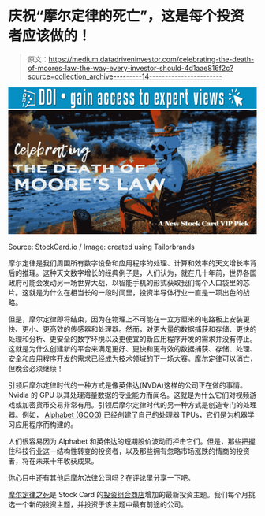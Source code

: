 # 庆祝“摩尔定律的死亡”，这是每个投资者应该做的！

> 原文：<https://medium.datadriveninvestor.com/celebrating-the-death-of-moores-law-the-way-every-investor-should-4d1aae816f2c?source=collection_archive---------14----------------------->

[![](img/58e3c6349029623de8a2aefd2df6d277.png)](http://www.track.datadriveninvestor.com/1B9E)![](img/1f531621691a2b18e62b98b4cc01176a.png)

Source: StockCard.io / Image: created using Tailorbrands

摩尔定律是我们周围所有数字设备和应用程序的处理、计算和效率的天文增长率背后的推理。这种天文数字增长的经典例子是，人们认为，就在几十年前，世界各国政府可能会发动另一场世界大战，以智能手机的形式获取我们每个人口袋里的芯片。这就是为什么在相当长的一段时间里，投资半导体行业一直是一项出色的战略。

但是，摩尔定律即将结束，因为在物理上不可能在一立方厘米的电路板上安装更快、更小、更高效的传感器和处理器。然而，对更大量的数据捕获和存储、更快的处理和分析、更安全的数字环境以及更便宜的新应用程序开发的需求并没有停止。这就是为什么创建新的平台来满足更好、更快和更有效的数据捕获、存储、处理、安全和应用程序开发的需求已经成为技术领域的下一场大赛。摩尔定律可以消亡，但晚会必须继续！

引领后摩尔定律时代的一种方式是像英伟达(NVDA)这样的公司正在做的事情。Nvidia 的 GPU 以其处理海量数据的专业能力而闻名。这就是为什么它们对视频游戏或加密货币交易非常有用。引领后摩尔定律时代的另一种方式是创造专门的处理器。例如， [Alphabet (GOOG)](https://stockcard.us14.list-manage.com/track/click?u=580d8b9370ee3cda3818fb4fb&id=9d187dc343&e=8614cec8bf) 已经创建了自己的处理器 TPUs，它们是为机器学习应用程序而构建的。

人们很容易因为 Alphabet 和英伟达的短期股价波动而抨击它们。但是，那些把握住科技行业这一结构性转变的投资者，以及那些拥有忽略市场涨跌的情商的投资者，将在未来十年收获成果。

你心目中还有其他后摩尔法律公司吗？在评论里分享一下吧。

[摩尔定律之死](https://stockcard.io/portfoliostore/Moores_Law)是 Stock Card 的[投资组合商店](https://stockcard.io/portfoliostore)增加的最新投资主题。我们每个月挑选一个新的投资主题，并投资于该主题中最有前途的公司。